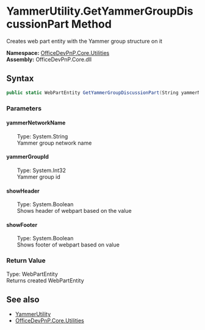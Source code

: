 # YammerUtility.GetYammerGroupDiscussionPart Method  
 Creates web part entity with the Yammer group structure on it   

**Namespace:** [OfficeDevPnP.Core.Utilities](OfficeDevPnP.Core.Utilities.md)  
**Assembly:** OfficeDevPnP.Core.dll  
## Syntax
```C#
public static WebPartEntity GetYammerGroupDiscussionPart(String yammerNetworkName, Int32 yammerGroupId, Boolean showHeader, Boolean showFooter)
```
### Parameters
#### yammerNetworkName  
&emsp;&emsp;Type: System.String  
&emsp;&emsp;Yammer group network name  

  

#### yammerGroupId  
&emsp;&emsp;Type: System.Int32  
&emsp;&emsp;Yammer group id  

  

#### showHeader  
&emsp;&emsp;Type: System.Boolean  
&emsp;&emsp;Shows header of webpart based on the value  

  

#### showFooter  
&emsp;&emsp;Type: System.Boolean  
&emsp;&emsp;Shows footer of webpart based on value  

  

### Return Value
Type: WebPartEntity  
Returns created WebPartEntity  


## See also
- [YammerUtility](OfficeDevPnP.Core.Utilities.YammerUtility.md) 
- [OfficeDevPnP.Core.Utilities](OfficeDevPnP.Core.Utilities.md) 
